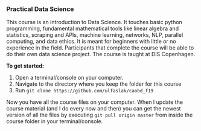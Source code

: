 ### Practical Data Science

This course is an introduction to Data Science. It touches basic python programming, fundamental mathematical tools like linear algebra and statistics, scraping and APIs, machine learning, networks, NLP, parallel computing, and data ethics. It is meant for beginners with little or no experience in the field. Participants that complete the course will be able to do their own data science project. The course is taught at DIS Copenhagen.

**To get started:**

1. Open a terminal/console on your computer.
2. Navigate to the directory where you keep the folder for this course
3. Run `git clone https://github.com/ulfaslak/caobd_f19`

Now you have all the course files on your computer. When I update the course material (and I do every now and then) you can get the newest version of all the files by executing `git pull origin master` from inside the course folder in your terminal/console.
